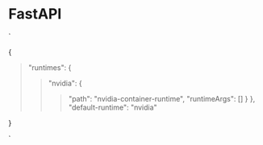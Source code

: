 # FastAPI
`

  {

  > "runtimes": {
  > > "nvidia": {
  > > > "path": "nvidia-container-runtime",
  > > > "runtimeArgs": []
  > > }
  > },
  > "default-runtime": "nvidia"

  }

`
